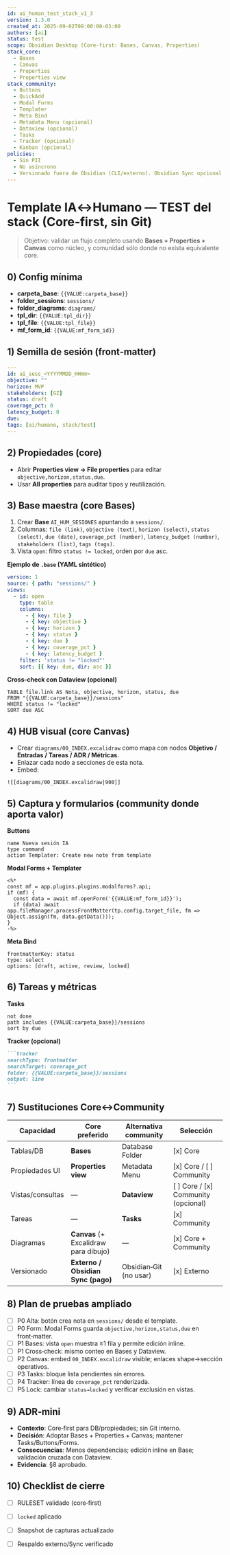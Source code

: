 ```yaml
---
id: ai_human_test_stack_v1_3
version: 1.3.0
created_at: 2025-09-02T09:00:00-03:00
authors: [ai]
status: test
scope: Obsidian Desktop (Core‑first: Bases, Canvas, Properties)
stack_core:
  - Bases
  - Canvas
  - Properties
  - Properties view
stack_community:
  - Buttons
  - QuickAdd
  - Modal Forms
  - Templater
  - Meta Bind
  - Metadata Menu (opcional)
  - Dataview (opcional)
  - Tasks
  - Tracker (opcional)
  - Kanban (opcional)
policies:
  - Sin PII
  - No asíncrono
  - Versionado fuera de Obsidian (CLI/externo). Obsidian Sync opcional (pago).
---
```


# Template IA↔Humano — TEST del stack (Core‑first, sin Git)

> Objetivo: validar un flujo completo usando **Bases + Properties + Canvas** como núcleo, y comunidad sólo donde no exista equivalente core.

## 0) Config mínima
- **carpeta_base**: `{{VALUE:carpeta_base}}`
- **folder_sessions**: `sessions/`
- **folder_diagrams**: `diagrams/`
- **tpl_dir**: `{{VALUE:tpl_dir}}`
- **tpl_file**: `{{VALUE:tpl_file}}`
- **mf_form_id**: `{{VALUE:mf_form_id}}`

## 1) Semilla de sesión (front‑matter)
```yaml
---
id: ai_sess_<YYYYMMDD_HHmm>
objective: ""
horizon: MVP
stakeholders: [GZ]
status: draft
coverage_pct: 0
latency_budget: 0
due:  
tags: [ai/humano, stack/test]
---
```

## 2) Propiedades (core)
- Abrir **Properties view → File properties** para editar `objective,horizon,status,due`.
- Usar **All properties** para auditar tipos y reutilización.

## 3) Base maestra (core Bases)
1. Crear **Base** `AI_HUM_SESIONES` apuntando a `sessions/`.
2. Columnas: `file (link)`, `objective (text)`, `horizon (select)`, `status (select)`, `due (date)`, `coverage_pct (number)`, `latency_budget (number)`, `stakeholders (list)`, `tags (tags)`.
3. Vista `open`: filtro `status != locked`, orden por `due` asc.

**Ejemplo de `.base` (YAML sintético)**
```yaml
version: 1
source: { path: "sessions/" }
views:
  - id: open
    type: table
    columns:
      - { key: file }
      - { key: objective }
      - { key: horizon }
      - { key: status }
      - { key: due }
      - { key: coverage_pct }
      - { key: latency_budget }
    filter: 'status != "locked"'
    sort: [{ key: due, dir: asc }]
```

**Cross‑check con Dataview (opcional)**
```dataview
TABLE file.link AS Nota, objective, horizon, status, due
FROM "{{VALUE:carpeta_base}}/sessions"
WHERE status != "locked"
SORT due ASC
```

## 4) HUB visual (core Canvas)
- Crear `diagrams/00_INDEX.excalidraw` como mapa con nodos **Objetivo / Entradas / Tareas / ADR / Métricas**.
- Enlazar cada nodo a secciones de esta nota.
- Embed:
```
![[diagrams/00_INDEX.excalidraw|900]]
```

## 5) Captura y formularios (community donde aporta valor)
**Buttons**
```button
name Nueva sesión IA
type command
action Templater: Create new note from template
```
**Modal Forms + Templater**
```tpl
<%*
const mf = app.plugins.plugins.modalforms?.api;
if (mf) {
  const data = await mf.openForm('{{VALUE:mf_form_id}}');
  if (data) await app.fileManager.processFrontMatter(tp.config.target_file, fm => Object.assign(fm, data.getData()));
}
-%>
```
**Meta Bind**
```meta-bind-input
frontmatterKey: status
type: select
options: [draft, active, review, locked]
```

## 6) Tareas y métricas
**Tasks**
```tasks
not done
path includes {{VALUE:carpeta_base}}/sessions
sort by due
```
**Tracker (opcional)**
````markdown
```tracker
searchType: frontmatter
searchTarget: coverage_pct
folder: {{VALUE:carpeta_base}}/sessions
output: line
```
````

## 7) Sustituciones Core↔Community
| Capacidad | Core preferido | Alternativa community | Selección |
|---|---|---|---|
| Tablas/DB | **Bases** | Database Folder | [x] Core |
| Propiedades UI | **Properties view** | Metadata Menu | [x] Core / [ ] Community |
| Vistas/consultas | — | **Dataview** | [ ] Core / [x] Community (opcional) |
| Tareas | — | **Tasks** | [x] Community |
| Diagramas | **Canvas** (+ Excalidraw para dibujo) | — | [x] Core + Community |
| Versionado | **Externo / Obsidian Sync (pago)** | Obsidian‑Git (no usar) | [x] Externo |

## 8) Plan de pruebas ampliado
- [ ] P0 Alta: botón crea nota en `sessions/` desde el template.
- [ ] P0 Form: Modal Forms guarda `objective,horizon,status,due` en front‑matter.
- [ ] P1 Bases: vista `open` muestra ≥1 fila y permite edición inline.
- [ ] P1 Cross‑check: mismo conteo en Bases y Dataview.
- [ ] P2 Canvas: embed `00_INDEX.excalidraw` visible; enlaces shape→sección operativos.
- [ ] P3 Tasks: bloque lista pendientes sin errores.
- [ ] P4 Tracker: línea de `coverage_pct` renderizada.
- [ ] P5 Lock: cambiar `status→locked` y verificar exclusión en vistas.

## 9) ADR‑mini
- **Contexto**: Core‑first para DB/propiedades; sin Git interno.
- **Decisión**: Adoptar Bases + Properties + Canvas; mantener Tasks/Buttons/Forms.
- **Consecuencias**: Menos dependencias; edición inline en Base; validación cruzada con Dataview.
- **Evidencia**: §8 aprobado.

## 10) Checklist de cierre
- [ ] RULESET validado (core‑first)  
- [ ] `locked` aplicado
- [ ] Snapshot de capturas actualizado  
- [ ] Respaldo externo/Sync verificado

